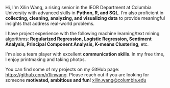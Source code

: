 Hi, I'm Xilin Wang, a rising senior in the IEOR Department at Columbia University with advanced skills in <b>Python, R, and SQL</b>. I'm also proficient in <b>collecting, cleaning, analyzing, and visualizing data</b> to provide meaningful insights that address real-world problems.

I have project experience with the following machine learning/text mining algorithms: <b>Regularized Regression, Logistic Regression, Sentiment Analysis, Principal Component Analysis, K-means Clustering</b>, etc.

I'm also a team player with excellent <b>communication skills</b>. In my free time, I enjoy printmaking and taking photos.

You can find some of my projects on my GitHub page: https://github.com/x1linwang. Please reach out if you are looking for someone <b>motivated, ambitious and fun</b>! xilin.wang@columbia.edu 

